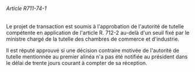 ###### Article R711-74-1

Le projet de transaction est soumis à l'approbation de l'autorité de tutelle compétente en application de l'article R. 712-2 au-delà d'un seuil fixé par le ministre chargé de la tutelle des chambres de commerce et d'industrie.

Il est réputé approuvé si une décision contraire motivée de l'autorité de tutelle mentionnée au premier alinéa n'a pas été notifiée au président dans le délai de trente jours courant à compter de sa réception.

